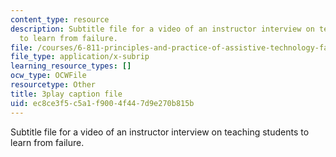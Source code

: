 ```yaml
---
content_type: resource
description: Subtitle file for a video of an instructor interview on teaching students
  to learn from failure.
file: /courses/6-811-principles-and-practice-of-assistive-technology-fall-2014/ec8ce3f5c5a1f9004f447d9e270b815b_UswuSLKQVK4.srt
file_type: application/x-subrip
learning_resource_types: []
ocw_type: OCWFile
resourcetype: Other
title: 3play caption file
uid: ec8ce3f5-c5a1-f900-4f44-7d9e270b815b
---
```

Subtitle file for a video of an instructor interview on teaching students to learn from failure.

